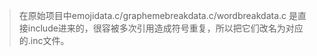 
> 在原始项目中emojidata.c/graphemebreakdata.c/wordbreakdata.c 是直接include进来的，很容被多次引用造成符号重复，所以把它们改名为对应的.inc文件。

